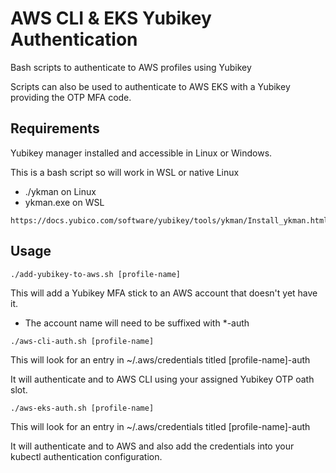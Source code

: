 # AWS CLI & EKS Yubikey Authentication

Bash scripts to authenticate to AWS profiles using Yubikey

Scripts can also be used to authenticate to AWS EKS with a Yubikey providing the OTP MFA code.

## Requirements
Yubikey manager installed and accessible in Linux or Windows.

This is a bash script so will work in WSL or native Linux

 - ./ykman on Linux
 - ykman.exe on WSL
```
https://docs.yubico.com/software/yubikey/tools/ykman/Install_ykman.html
```

## Usage

````
./add-yubikey-to-aws.sh [profile-name]
````
This will add a Yubikey MFA stick to an AWS account that doesn't yet have it.

 - The account name will need to be suffixed with *-auth

````
./aws-cli-auth.sh [profile-name]
````

This will look for an entry in ~/.aws/credentials titled [profile-name]-auth

It will authenticate and to AWS CLI using your assigned Yubikey OTP oath slot.

````
./aws-eks-auth.sh [profile-name]
````

This will look for an entry in ~/.aws/credentials titled [profile-name]-auth

It will authenticate and to AWS and also add the credentials into your kubectl authentication configuration.
